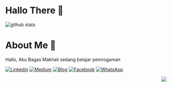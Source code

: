 # Hallo There 👋

![github stats](https://github-readme-stats.vercel.app/api?username=makhalibagas&show_icons=true)

# About Me :tada:

Hallo, Aku Bagas Makhali sedang belajar pemrogaman

[![Linkedin](https://cdn4.iconfinder.com/data/icons/social-media-2210/24/Linkedin-24.png)](https://www.linkedin.com/in/makhalibagas)
[![Medium](https://cdn4.iconfinder.com/data/icons/social-media-2210/24/Medium-24.png)](https://medium.com/@makhalibagas)
[![Blog](https://cdn1.iconfinder.com/data/icons/logotypes/32/blogger-24.png)](http://makhalibagas.blogspot.com)
[![Facebook](https://cdn4.iconfinder.com/data/icons/social-media-2210/24/Facebook-24.png)](https://web.facebook.com/makhalibagass)
[![WhatsApp](https://cdn3.iconfinder.com/data/icons/social-media-chamfered-corner/154/whatsapp-24.png)](https://wa.me/628313666691)

<img src="https://komarev.com/ghpvc/?username=makhalibagas&color=blue&style=flat-square" align="right" />
